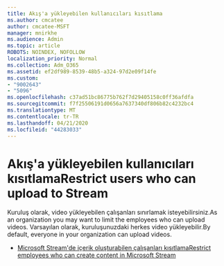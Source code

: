 ```yaml
---
title: Akış'a yükleyebilen kullanıcıları kısıtlama
ms.author: cmcatee
author: cmcatee-MSFT
manager: mnirkhe
ms.audience: Admin
ms.topic: article
ROBOTS: NOINDEX, NOFOLLOW
localization_priority: Normal
ms.collection: Adm_O365
ms.assetid: ef2df989-8539-48b5-a324-97d2e09f14fe
ms.custom:
- "9002643"
- "5096"
ms.openlocfilehash: c37ad51bc86775b762f7d29405158c0ff36afdfa
ms.sourcegitcommit: f7f25506191d0656a7637340df806b82c4232bc4
ms.translationtype: MT
ms.contentlocale: tr-TR
ms.lasthandoff: 04/21/2020
ms.locfileid: "44283033"
---
```

# <a name="restrict-users-who-can-upload-to-stream"></a><span data-ttu-id="4c571-102">Akış'a yükleyebilen kullanıcıları kısıtlama</span><span class="sxs-lookup"><span data-stu-id="4c571-102">Restrict users who can upload to Stream</span></span>

<span data-ttu-id="4c571-103">Kuruluş olarak, video yükleyebilen çalışanları sınırlamak isteyebilirsiniz.</span><span class="sxs-lookup"><span data-stu-id="4c571-103">As an organization you may want to limit the employees who can upload videos.</span></span> <span data-ttu-id="4c571-104">Varsayılan olarak, kuruluşunuzdaki herkes video yükleyebilir.</span><span class="sxs-lookup"><span data-stu-id="4c571-104">By default, everyone in your organization can upload videos.</span></span>

- [<span data-ttu-id="4c571-105">Microsoft Stream'de içerik oluşturabilen çalışanları kısıtlama</span><span class="sxs-lookup"><span data-stu-id="4c571-105">Restrict employees who can create content in Microsoft Stream</span></span>](https://docs.microsoft.com/stream/restrict-uploaders)
